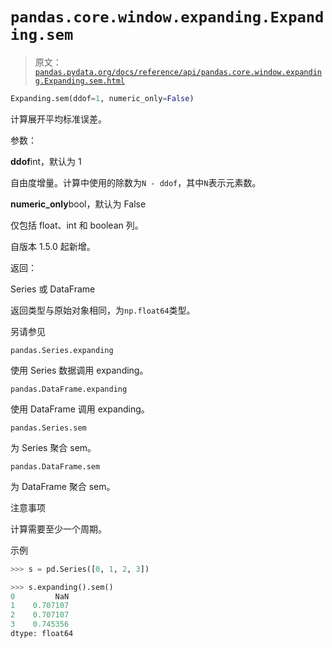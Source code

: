 # `pandas.core.window.expanding.Expanding.sem`

> 原文：[`pandas.pydata.org/docs/reference/api/pandas.core.window.expanding.Expanding.sem.html`](https://pandas.pydata.org/docs/reference/api/pandas.core.window.expanding.Expanding.sem.html)

```py
Expanding.sem(ddof=1, numeric_only=False)
```

计算展开平均标准误差。

参数：

**ddof**int，默认为 1

自由度增量。计算中使用的除数为`N - ddof`，其中`N`表示元素数。

**numeric_only**bool，默认为 False

仅包括 float、int 和 boolean 列。

自版本 1.5.0 起新增。

返回：

Series 或 DataFrame

返回类型与原始对象相同，为`np.float64`类型。

另请参见

`pandas.Series.expanding`

使用 Series 数据调用 expanding。

`pandas.DataFrame.expanding`

使用 DataFrame 调用 expanding。

`pandas.Series.sem`

为 Series 聚合 sem。

`pandas.DataFrame.sem`

为 DataFrame 聚合 sem。

注意事项

计算需要至少一个周期。

示例

```py
>>> s = pd.Series([0, 1, 2, 3]) 
```

```py
>>> s.expanding().sem()
0         NaN
1    0.707107
2    0.707107
3    0.745356
dtype: float64 
```
